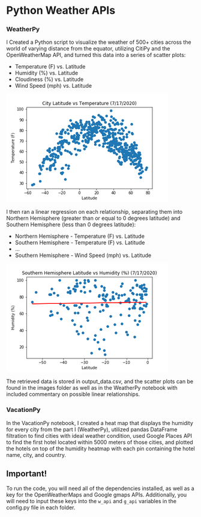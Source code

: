 # Python Weather APIs #

### WeatherPy ###

I Created a Python script to visualize the weather of 500+ cities across the world of varying distance from the equator, utilizing CitiPy and the OpenWeatherMap API, and turned this data into a series of scatter plots:

- Temperature (F) vs. Latitude
- Humidity (%) vs. Latitude
- Cloudiness (%) vs. Latitude
- Wind Speed (mph) vs. Latitude

<img src="WeatherPy/images/lat_temp.png" alt="scatter plot">

I then ran a linear regression on each relationship, separating them into Northern Hemisphere (greater than or equal to 0 degrees latitude) and Southern Hemisphere (less than 0 degrees latitude):

- Northern Hemisphere - Temperature (F) vs. Latitude
- Southern Hemisphere - Temperature (F) vs. Latitude
- ...
- Southern Hemisphere - Wind Speed (mph) vs. Latitude

<img src="WeatherPy/images/South_lat_hum.png" alt="scatter plot">

The retrieved data is stored in output_data.csv, and the scatter plots can be found in the images folder as well as in the WeatherPy notebook with included commentary on possible linear relationships.

### VacationPy ###

In the VacationPy notebook, I created a heat map that displays the humidity for every city from the part I (WeatherPy), utilized pandas DataFrame filtration to find cities with ideal weather condition, used Google Places API to find the first hotel located within 5000 meters of those cities, and plotted the hotels on top of the humidity heatmap with each pin containing the hotel name, city, and country.

## Important! ##

To run the code, you will need all of the dependencies installed, as well as a key for the OpenWeatherMaps and Google gmaps APIs. Additionally, you will need to input these keys into the `w_api` and `g_api` variables in the config.py file in each folder.
